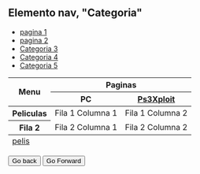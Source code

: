 <html lang="en">
<head>
  <link rel="stylesheet" href="css/bootstrap.css">
  <link rel="stylesheet" href="css/bootstrap-theme.css">
    <meta charset="UTF-8">
</head>
<body> 
	<aside>
      <nav>
        <h2>Elemento nav, "Categoria"</h2>
          <ul>
                <li><a href="ps3.html">pagina 1</a></li>
                <li><a href="peli.html">pagina 2</a></li>
                <li><a href="#">Categoria 3</a></li>
                <li><a href="#">Categoria 4</a></li>
                <li><a href="#">Categoria 5</a></li>
          </ul>
       
 </nav> 
    </aside>
	<table>
	  <thead>
				<tr>
					<th rowspan="2">Menu</th>
					<th colspan="2">Paginas</th>
				</tr>
				<tr>
					<th>PC</th>
					<th><a href="ps3.html">Ps3Xploit</a></th>
				</tr>
			</thead>
			<tfoot>
				<tr>
					<td colspan="3"><a href="peli.html">pelis</a></td>
				</tr>
			</tfoot>
			<tbody>
				<tr>
					<th>Peliculas</th>
					<td>Fila 1 Columna 1</td>
					<td>Fila 1 Columna 2</td>
				</tr>
				<tr>
					<th>Fila 2</th>
					<td>Fila 2 Columna 1</td>
					<td>Fila 2 Columna 2</td>
				</tr>
			</tbody>
		</table>
	 <button type="button" onclick="history.back();">Go back</button>
         <button type="button" onclick="history.forward();">Go Forward</button>
	 <script src="js/bootstrap.js"></script>
</body>
</html>
